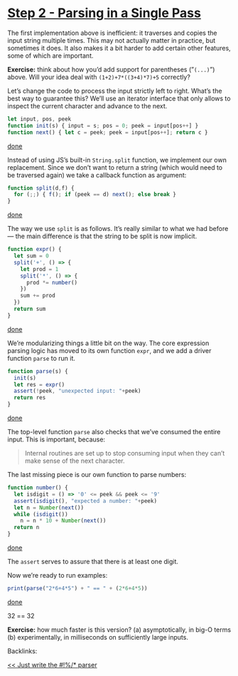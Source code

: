 # [Step 2 - Parsing in a Single Pass](https://tiarkrompf.github.io/notes/?/just-write-the-parser/aside4)

The first implementation above is inefficient: it traverses and copies the input string multiple times. This may not actually matter in practice, but sometimes it does. It also makes it a bit harder to add certain other features, some of which are important.

**Exercise:** think about how you’d add support for parentheses (”`(...)`”) above. Will your idea deal with `(1+2)+7*((3+4)*7)+5` correctly?

Let’s change the code to process the input strictly left to right. What’s the best way to guarantee this? We’ll use an iterator interface that only allows to inspect the current character and advance to the next.

```javascript
let input, pos, peek
function init(s) { input = s; pos = 0; peek = input[pos++] }
function next() { let c = peek; peek = input[pos++]; return c }
```

[done](https://tiarkrompf.github.io/notes/?/just-write-the-parser/aside4)

Instead of using JS’s built-in `String.split` function, we implement our own replacement. Since we don’t want to return a string (which would need to be traversed again) we take a callback function as argument:

```javascript
function split(d,f) {
  for (;;) { f(); if (peek == d) next(); else break }
}
```

[done](https://tiarkrompf.github.io/notes/?/just-write-the-parser/aside4)

The way we use `split` is as follows. It’s really similar to what we had before — the main difference is that the string to be split is now implicit.

```javascript
function expr() {
  let sum = 0
  split('+', () => {
    let prod = 1
    split('*', () => {
      prod *= number()
    })
    sum += prod
  })
  return sum
}
```

[done](https://tiarkrompf.github.io/notes/?/just-write-the-parser/aside4)

We’re modularizing things a little bit on the way. The core expression parsing logic has moved to its own function `expr`, and we add a driver function `parse` to run it.

```javascript
function parse(s) {
  init(s)
  let res = expr()
  assert(!peek, "unexpected input: "+peek)
  return res
}
```

[done](https://tiarkrompf.github.io/notes/?/just-write-the-parser/aside4)

The top-level function `parse` also checks that we’ve consumed the entire input. This is important, because:

> Internal routines are set up to stop consuming input when they can’t make sense of the next character.

The last missing piece is our own function to parse numbers:

```javascript
function number() {
  let isdigit = () => '0' <= peek && peek <= '9'
  assert(isdigit(), "expected a number: "+peek)
  let n = Number(next())
  while (isdigit())
    n = n * 10 + Number(next())
  return n
}
```

[done](https://tiarkrompf.github.io/notes/?/just-write-the-parser/aside4)

The `assert` serves to assure that there is at least one digit.

Now we’re ready to run examples:

```javascript
print(parse("2*6+4*5") + " == " + (2*6+4*5))
```

[done](https://tiarkrompf.github.io/notes/?/just-write-the-parser/aside4)

32 == 32

**Exercise:** how much faster is this version? (a) asymptotically, in big-O terms (b) experimentally, in milliseconds on sufficiently large inputs.

Backlinks:

[<< Just write the #!%/* parser](https://tiarkrompf.github.io/notes/?/just-write-the-parser/)